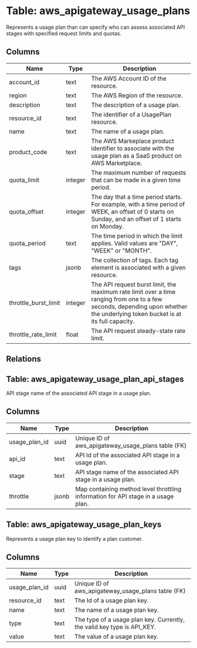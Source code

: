 
# Table: aws_apigateway_usage_plans
Represents a usage plan than can specify who can assess associated API stages with specified request limits and quotas.
## Columns
| Name        | Type           | Description  |
| ------------- | ------------- | -----  |
|account_id|text|The AWS Account ID of the resource.|
|region|text|The AWS Region of the resource.|
|description|text|The description of a usage plan.|
|resource_id|text|The identifier of a UsagePlan resource.|
|name|text|The name of a usage plan.|
|product_code|text|The AWS Markeplace product identifier to associate with the usage plan as a SaaS product on AWS Marketplace.|
|quota_limit|integer|The maximum number of requests that can be made in a given time period.|
|quota_offset|integer|The day that a time period starts. For example, with a time period of WEEK, an offset of 0 starts on Sunday, and an offset of 1 starts on Monday.|
|quota_period|text|The time period in which the limit applies. Valid values are "DAY", "WEEK" or "MONTH".|
|tags|jsonb|The collection of tags. Each tag element is associated with a given resource.|
|throttle_burst_limit|integer|The API request burst limit, the maximum rate limit over a time ranging from one to a few seconds, depending upon whether the underlying token bucket is at its full capacity.|
|throttle_rate_limit|float|The API request steady-state rate limit.|
## Relations
## Table: aws_apigateway_usage_plan_api_stages
API stage name of the associated API stage in a usage plan.
## Columns
| Name        | Type           | Description  |
| ------------- | ------------- | -----  |
|usage_plan_id|uuid|Unique ID of aws_apigateway_usage_plans table (FK)|
|api_id|text|API Id of the associated API stage in a usage plan.|
|stage|text|API stage name of the associated API stage in a usage plan.|
|throttle|jsonb|Map containing method level throttling information for API stage in a usage plan.|
## Table: aws_apigateway_usage_plan_keys
Represents a usage plan key to identify a plan customer.
## Columns
| Name        | Type           | Description  |
| ------------- | ------------- | -----  |
|usage_plan_id|uuid|Unique ID of aws_apigateway_usage_plans table (FK)|
|resource_id|text|The Id of a usage plan key.|
|name|text|The name of a usage plan key.|
|type|text|The type of a usage plan key. Currently, the valid key type is API_KEY.|
|value|text|The value of a usage plan key.|
